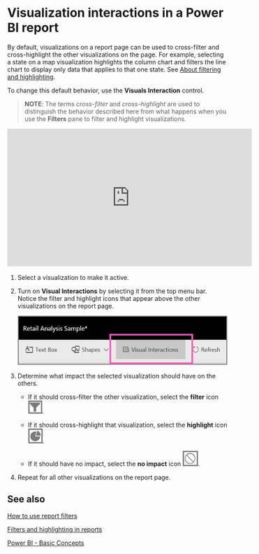﻿<properties
   pageTitle="Change how visuals interact in a report"
   description="Visual interactions in a report"
   services="powerbi"
   documentationCenter=""
   authors="mihart"
   manager="mblythe"
   editor=""
   tags=""/>

<tags
   ms.service="powerbi"
   ms.devlang="NA"
   ms.topic="article"
   ms.tgt_pltfrm="NA"
   ms.workload="powerbi"
   ms.date="02/24/2016"
   ms.author="mihart"/>

# Visualization interactions in a Power BI report

By default, visualizations on a report page can be used to cross-filter and cross-highlight the other visualizations on the page.
For example, selecting a state on a map visualization highlights the column chart and filters the line chart to display only data that applies to that one state.
See [About filtering and highlighting](powerbi-service-about-filters-and-highlighting-in-reports.md).

To change this default behavior, use the **Visuals Interaction** control.

>**NOTE**: The terms *cross-filter* and *cross-highlight* are used to distinguish the behavior described here from what happens when you use the **Filters** pane to filter and highlight visualizations.  

<iframe width="560" height="315" src="https://www.youtube.com/embed/N_xYsCbyHPw?list=PL1N57mwBHtN0JFoKSR0n-tBkUJHeMP2cP" frameborder="0" allowfullscreen></iframe>

1.  Select a visualization to make it active.  

2. Turn on **Visual Interactions** by selecting it from the top menu bar. Notice the filter and highlight icons that appear above the other visualizations on the report page.

    ![](media/powerbi-service-visual-interactions/pbi-visual-interaction-icon.png)

2.  Determine what impact the selected visualization should have on the others.  

    -   If it should cross-filter the other visualization, select the **filter** icon ![](media/powerbi-service-visual-interactions/pbi-filter-icon-outlined.png).

    -   If it should cross-highlight that visualization, select the **highlight** icon ![](media/powerbi-service-visual-interactions/pbi-highlight-icon-outlined.png).

    -   If it should have no impact, select the **no impact** icon ![](media/powerbi-service-visual-interactions/pbi-noimpact-icon-outlined.png).

3.  Repeat for all other visualizations on the report page.

## See also

 [How to use report filters](powerbi-service-how-to-use-a-report-filter.md)

[Filters and highlighting in reports](powerbi-service-about-filters-and-highlighting-in-reports.md)

[Power BI - Basic Concepts](powerbi-service-basic-concepts.md)*﻿*
